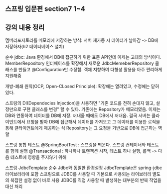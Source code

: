 ## 스프링 입문편 section7 1~4

## 강의 내용 정리

멤버리포지토리를 메모리에 저장하는 방식: 서버 재가동 시 데이터가 날아감 -> DB에 저장하자(h2 데이터베이스 설치)

순수 jdbc: Java 환경에서 DB에 접근하기 위한 표준 API인데 이제는 고대의 방식이다.
MemberRepository 인터페이스를 확장해서 새로운 JdbcMemeberRepository 클래스를 만들고 @Configuration만 수정함. 객체 지향하여 다형성 활용을 아주 편리하게 지원해줌

개방-폐쇄 원칙(OCP, Open-CLosed Principle): 확장에는 열려있고, 수정에는 닫혀있다.

스프링의 DI(Dependecies Injection)을 사용하면 "기존 코드를 전혀 손대지 않고, 설정만으로 구현 클래스를 변경" 할 수 있다.
기존에는 Repository가 메모리였음. 이제는 DB와 연동하여 데이터를 DB에 저장. 꺼내올 때에도 DB에서 꺼내옴.
결국 서버는 클라이언트에서 요청을 받아 DB에 접근해서 데이터를 가져오고 그 데이터를 이용한 로직을 통해 클라이언트에게 제공하는 식
Repository는 그 요청을 기반으로 DB에 접근하는 역할

스프링 통합 테스트
@SpringBootTest : 스프링을 띄운다. 스프링 컨테이너와 테스트를 함께 실행
@Transactional : 하나하나 트랜젝션 시작, 테스트 하나 실행, 롤백 -> 다음 테스트에 영향을 주지않기 위해

스프링 JdbcTemplate
순수 Jdbc와 동일한 환경설정
JdbcTemplate은 spring-jdbc 라이브러리에 포함 스프링으로 JDBC를 사용할 때 기본으로 사용되는 라이브러리 별도의 복잡한 설정 없이 바로 사용
JDBC를 직접 사용할 때 발생하는 대부분의 반복 작업을 대신 처리
